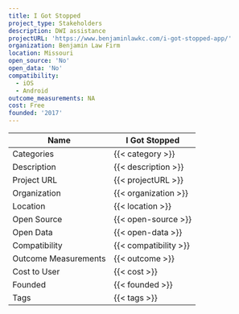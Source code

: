 ```yaml
---
title: I Got Stopped
project_type: Stakeholders
description: DWI assistance
projectURL: 'https://www.benjaminlawkc.com/i-got-stopped-app/'
organization: Benjamin Law Firm
location: Missouri
open_source: 'No'
open_data: 'No'
compatibility:
  - iOS
  - Android
outcome_measurements: NA
cost: Free
founded: '2017'
---
```


Name                    |  I Got Stopped    
------------------------|----
Categories              | {{< category >}} 
Description             | {{< description >}} 
Project URL             | {{< projectURL >}} 
Organization            | {{< organization >}} 
Location                | {{< location >}} 
Open Source             | {{< open-source >}} 
Open Data               | {{< open-data >}} 
Compatibility           | {{< compatibility >}} 
Outcome Measurements    | {{< outcome >}} 
Cost to User            | {{< cost >}} 
Founded                 | {{< founded >}} 
Tags                    | {{< tags >}} 


